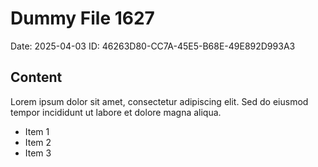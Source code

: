 # Dummy File 1627

Date: 2025-04-03
ID: 46263D80-CC7A-45E5-B68E-49E892D993A3

## Content

Lorem ipsum dolor sit amet, consectetur adipiscing elit.
Sed do eiusmod tempor incididunt ut labore et dolore magna aliqua.

* Item 1
* Item 2
* Item 3
